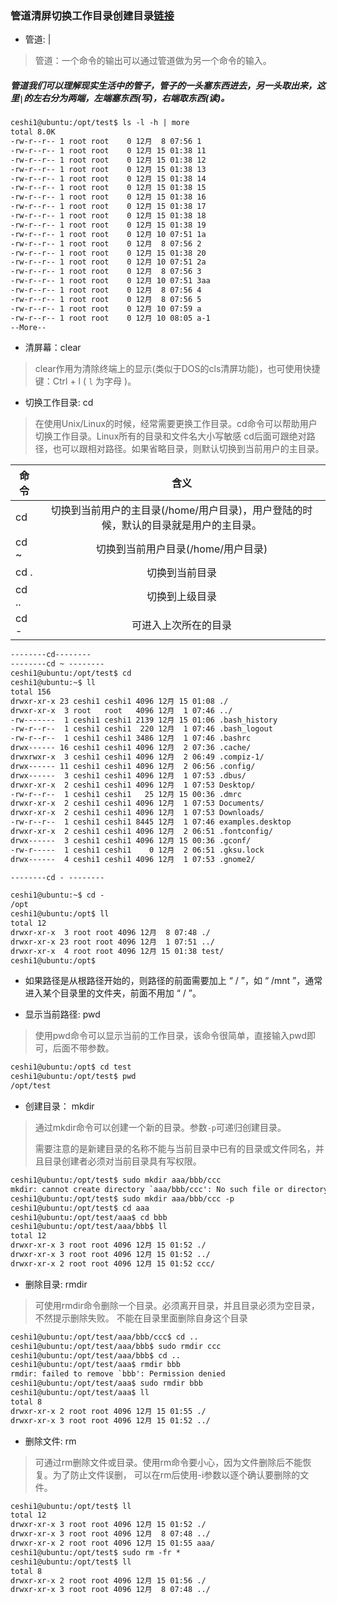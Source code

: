 ### 管道清屏切换工作目录创建目录[链接](https://www.jianshu.com/p/b413a7b91793)

* 管道: | 
> 管道：一个命令的输出可以通过管道做为另一个命令的输入。

##### 管道我们可以理解现实生活中的管子，管子的一头塞东西进去，另一头取出来，这里`|`的左右分为两端，左端塞东西(写)，右端取东西(读)。

```markdown
ceshi1@ubuntu:/opt/test$ ls -l -h | more
total 8.0K
-rw-r--r-- 1 root root    0 12月  8 07:56 1
-rw-r--r-- 1 root root    0 12月 15 01:38 11
-rw-r--r-- 1 root root    0 12月 15 01:38 12
-rw-r--r-- 1 root root    0 12月 15 01:38 13
-rw-r--r-- 1 root root    0 12月 15 01:38 14
-rw-r--r-- 1 root root    0 12月 15 01:38 15
-rw-r--r-- 1 root root    0 12月 15 01:38 16
-rw-r--r-- 1 root root    0 12月 15 01:38 17
-rw-r--r-- 1 root root    0 12月 15 01:38 18
-rw-r--r-- 1 root root    0 12月 15 01:38 19
-rw-r--r-- 1 root root    0 12月 10 07:51 1a
-rw-r--r-- 1 root root    0 12月  8 07:56 2
-rw-r--r-- 1 root root    0 12月 15 01:38 20
-rw-r--r-- 1 root root    0 12月 10 07:51 2a
-rw-r--r-- 1 root root    0 12月  8 07:56 3
-rw-r--r-- 1 root root    0 12月 10 07:51 3aa
-rw-r--r-- 1 root root    0 12月  8 07:56 4
-rw-r--r-- 1 root root    0 12月  8 07:56 5
-rw-r--r-- 1 root root    0 12月 10 07:59 a
-rw-r--r-- 1 root root    0 12月 10 08:05 a-1
--More--
```

* 清屏幕：clear
> clear作用为清除终端上的显示(类似于DOS的cls清屏功能)，也可使用快捷键：Ctrl + l ( `l` 为字母 )。

* 切换工作目录: cd

> 在使用Unix/Linux的时候，经常需要更换工作目录。cd命令可以帮助用户切换工作目录。Linux所有的目录和文件名大小写敏感
cd后面可跟绝对路径，也可以跟相对路径。如果省略目录，则默认切换到当前用户的主目录。

| 命令   |      含义      
|----------|:-------------:
|  cd    |   切换到当前用户的主目录(/home/用户目录)，用户登陆的时候，默认的目录就是用户的主目录。
|  cd ~    |   切换到当前用户目录(/home/用户目录)
|  cd .    |   切换到当前目录
|  cd ..    |   切换到上级目录
|  cd -    |   可进入上次所在的目录

```markdown
--------cd--------
--------cd ~ --------
ceshi1@ubuntu:/opt/test$ cd
ceshi1@ubuntu:~$ ll
total 156
drwxr-xr-x 23 ceshi1 ceshi1 4096 12月 15 01:08 ./
drwxr-xr-x  3 root   root   4096 12月  1 07:46 ../
-rw-------  1 ceshi1 ceshi1 2139 12月 15 01:06 .bash_history
-rw-r--r--  1 ceshi1 ceshi1  220 12月  1 07:46 .bash_logout
-rw-r--r--  1 ceshi1 ceshi1 3486 12月  1 07:46 .bashrc
drwx------ 16 ceshi1 ceshi1 4096 12月  2 07:36 .cache/
drwxrwxr-x  3 ceshi1 ceshi1 4096 12月  2 06:49 .compiz-1/
drwx------ 11 ceshi1 ceshi1 4096 12月  2 06:56 .config/
drwx------  3 ceshi1 ceshi1 4096 12月  1 07:53 .dbus/
drwxr-xr-x  2 ceshi1 ceshi1 4096 12月  1 07:53 Desktop/
-rw-r--r--  1 ceshi1 ceshi1   25 12月 15 00:36 .dmrc
drwxr-xr-x  2 ceshi1 ceshi1 4096 12月  1 07:53 Documents/
drwxr-xr-x  2 ceshi1 ceshi1 4096 12月  1 07:53 Downloads/
-rw-r--r--  1 ceshi1 ceshi1 8445 12月  1 07:46 examples.desktop
drwxr-xr-x  2 ceshi1 ceshi1 4096 12月  2 06:51 .fontconfig/
drwx------  3 ceshi1 ceshi1 4096 12月 15 00:36 .gconf/
-rw-r-----  1 ceshi1 ceshi1    0 12月  2 06:51 .gksu.lock
drwx------  4 ceshi1 ceshi1 4096 12月  1 07:53 .gnome2/

--------cd - --------

ceshi1@ubuntu:~$ cd -
/opt
ceshi1@ubuntu:/opt$ ll
total 12
drwxr-xr-x  3 root root 4096 12月  8 07:48 ./
drwxr-xr-x 23 root root 4096 12月  1 07:51 ../
drwxr-xr-x  4 root root 4096 12月 15 01:38 test/
ceshi1@ubuntu:/opt$ 
```

* 如果路径是从根路径开始的，则路径的前面需要加上 “ / ”，如 “ /mnt ”，通常进入某个目录里的文件夹，前面不用加 “ / ”。

* 显示当前路径: pwd
>使用pwd命令可以显示当前的工作目录，该命令很简单，直接输入pwd即可，后面不带参数。

```markdown
ceshi1@ubuntu:/opt$ cd test
ceshi1@ubuntu:/opt/test$ pwd
/opt/test
```

* 创建目录： mkdir
> 通过mkdir命令可以创建一个新的目录。参数`-p`可递归创建目录。
>
> 需要注意的是新建目录的名称不能与当前目录中已有的目录或文件同名，并且目录创建者必须对当前目录具有写权限。

```markdown
ceshi1@ubuntu:/opt/test$ sudo mkdir aaa/bbb/ccc
mkdir: cannot create directory `aaa/bbb/ccc': No such file or directory
ceshi1@ubuntu:/opt/test$ sudo mkdir aaa/bbb/ccc -p
ceshi1@ubuntu:/opt/test$ cd aaa
ceshi1@ubuntu:/opt/test/aaa$ cd bbb
ceshi1@ubuntu:/opt/test/aaa/bbb$ ll
total 12
drwxr-xr-x 3 root root 4096 12月 15 01:52 ./
drwxr-xr-x 3 root root 4096 12月 15 01:52 ../
drwxr-xr-x 2 root root 4096 12月 15 01:52 ccc/
```

* 删除目录: rmdir
> 可使用rmdir命令删除一个目录。必须离开目录，并且目录必须为空目录，不然提示删除失败。
不能在目录里面删除自身这个目录

```markdown
ceshi1@ubuntu:/opt/test/aaa/bbb/ccc$ cd ..
ceshi1@ubuntu:/opt/test/aaa/bbb$ sudo rmdir ccc
ceshi1@ubuntu:/opt/test/aaa/bbb$ cd ..
ceshi1@ubuntu:/opt/test/aaa$ rmdir bbb
rmdir: failed to remove `bbb': Permission denied
ceshi1@ubuntu:/opt/test/aaa$ sudo rmdir bbb
ceshi1@ubuntu:/opt/test/aaa$ ll
total 8
drwxr-xr-x 2 root root 4096 12月 15 01:55 ./
drwxr-xr-x 3 root root 4096 12月 15 01:52 ../
```

* 删除文件: rm
> 可通过rm删除文件或目录。使用rm命令要小心，因为文件删除后不能恢复。为了防止文件误删，
可以在rm后使用-i参数以逐个确认要删除的文件。

```markdown
ceshi1@ubuntu:/opt/test$ ll
total 12
drwxr-xr-x 3 root root 4096 12月 15 01:52 ./
drwxr-xr-x 3 root root 4096 12月  8 07:48 ../
drwxr-xr-x 2 root root 4096 12月 15 01:55 aaa/
ceshi1@ubuntu:/opt/test$ sudo rm -fr *
ceshi1@ubuntu:/opt/test$ ll
total 8
drwxr-xr-x 2 root root 4096 12月 15 01:56 ./
drwxr-xr-x 3 root root 4096 12月  8 07:48 ../
```